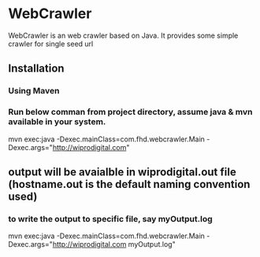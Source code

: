 # WebCrawler
WebCrawler is an web crawler based on Java. It provides
  some simple crawler for single seed url





## Installation

### Using Maven

### Run below comman from project directory, assume java & mvn available in your system.

mvn exec:java -Dexec.mainClass=com.fhd.webcrawler.Main  -Dexec.args="http://wiprodigital.com"
## output will be avaialble in wiprodigital.out file (hostname.out is the default naming convention used)

### to write the output to specific file, say myOutput.log
mvn exec:java -Dexec.mainClass=com.fhd.webcrawler.Main  -Dexec.args="http://wiprodigital.com myOutput.log"


